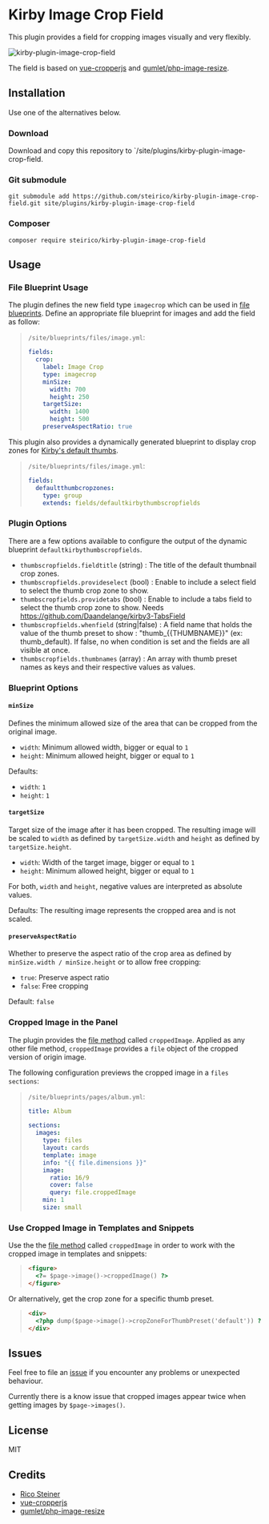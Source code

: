 # Kirby Image Crop Field

This plugin provides a field for cropping images visually and very flexibly.

![kirby-plugin-image-crop-field](https://user-images.githubusercontent.com/10421363/59161680-0b683280-8ae6-11e9-8bc4-5b9145f34387.gif)

The field is based on [vue-cropperjs](https://github.com/Agontuk/vue-cropperjs
) and [gumlet/php-image-resize](https://github.com/gumlet/php-image-resize).

## Installation

Use one of the alternatives below.

### Download

Download and copy this repository to `/site/plugins/kirby-plugin-image-crop-field.

### Git submodule

```
git submodule add https://github.com/steirico/kirby-plugin-image-crop-field.git site/plugins/kirby-plugin-image-crop-field
```

### Composer

```
composer require steirico/kirby-plugin-image-crop-field
```

## Usage

### File Blueprint Usage

The plugin defines the new field type `imagecrop` which can be used in [file blueprints](https://getkirby.com/docs/reference/panel/blueprints/file).
Define an appropriate file blueprint for images and add the field as follow:

>   `/site/blueprints/files/image.yml`:
>   ```yaml
>   fields:
>     crop:
>       label: Image Crop
>       type: imagecrop
>       minSize:
>         width: 700
>         height: 250
>       targetSize:
>         width: 1400
>         height: 500
>       preserveAspectRatio: true
>   ```

This plugin also provides a dynamically generated blueprint to display crop zones for [Kirby's default thumbs](https://getkirby.com/docs/reference/system/options/thumbs#presets).
>   `/site/blueprints/files/image.yml`:
>   ```yaml
>   fields:
>     defaultthumbcropzones:
>       type: group
>       extends: fields/defaultkirbythumbscropfields
>   ```

### Plugin Options
There are a few options available to configure the output of the dynamic blueprint `defaultkirbythumbscropfields`.
- `thumbscropfields.fieldtitle`    (string)       : The title of the default thumbnail crop zones.
- `thumbscropfields.provideselect` (bool)         : Enable to include a select field to select the thumb crop zone to show.
- `thumbscropfields.providetabs`   (bool)         : Enable to include a tabs field to select the thumb crop zone to show. Needs https://github.com/Daandelange/kirby3-TabsField
- `thumbscropfields.whenfield`     (string|false) : A field name that holds the value of the thumb preset to show : "thumb_{{THUMBNAME}}" (ex: thumb_default). If false, no when condition is set and the fields are all visible at once.
- `thumbscropfields.thumbnames`    (array)        : An array with thumb preset names as keys and their respective values as values.

### Blueprint Options

#### `minSize`

Defines the minimum allowed size of the area that can be cropped from the original image.

* `width`: Minimum allowed width, bigger or equal to `1`
* `height`: Minimum allowed height, bigger or equal to `1`

Defaults:

* `width`: `1`
* `height`: `1`


#### `targetSize`

Target size of the image after it has been cropped. The resulting image will be scaled to `width` as defined by `targetSize.width` and `height` as defined by `targetSize.height`.

* `width`: Width of the target image, bigger or equal to `1`
* `height`: Minimum allowed height, bigger or equal to `1`

For both, `width` and `height`, negative values are interpreted as absolute values. 

Defaults: The resulting image represents the cropped area and is not scaled.

#### `preserveAspectRatio`

Whether to preserve the aspect ratio of the crop area as defined by `minSize.width / minSize.height` or to allow free cropping:

* `true`: Preserve aspect ratio
* `false`: Free cropping

Default: `false`

### Cropped Image in the Panel

The plugin provides the [file method](https://getkirby.com/docs/reference/plugins/extensions/file-methods) called `croppedImage`. Applied as any other file method, `croppedImage` provides a `file` object of the cropped version of origin image.

The following configuration previews the cropped image in a `files sections`:

>   `/site/blueprints/pages/album.yml`:
>   ```yaml
>   title: Album
> 
>   sections:
>     images:
>       type: files
>       layout: cards
>       template: image
>       info: "{{ file.dimensions }}"
>       image:
>         ratio: 16/9
>         cover: false
>         query: file.croppedImage
>       min: 1
>       size: small
>```

### Use Cropped Image in Templates and Snippets

Use the the [file method](https://getkirby.com/docs/reference/plugins/extensions/file-methods) called `croppedImage` in order to work with the cropped image in templates and snippets:

>   ```html
>   <figure>
>     <?= $page->image()->croppedImage() ?>
>   </figure>

Or alternatively, get the crop zone for a specific thumb preset.
>   ```html
>   <div>
>     <?php dump($page->image()->cropZoneForThumbPreset('default')) ?>
>   </div>


## Issues

Feel free to file an [issue](https://github.com/steirico/kirby-plugin-image-crop-field/issues) if you encounter any problems or unexpected behaviour.
  
Currently there is a know issue that cropped images appear twice when getting images by `$page->images()`. 

## License

MIT

## Credits

* [Rico Steiner](https://github.com/steirico)
* [vue-cropperjs](https://github.com/Agontuk/vue-cropperjs)
* [gumlet/php-image-resize](https://github.com/gumlet/php-image-resize)
